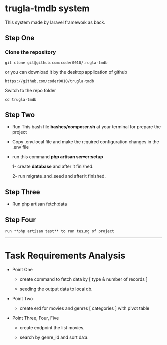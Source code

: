 # trugla-tmdb system

This system made by laravel framework as back.
## Step One
### Clone the repository

    git clone git@github.com:coder0010/trugla-tmdb

or you can download it by the desktop application of github

    https://github.com/coder0010/trugla-tmdb

Switch to the repo folder

    cd trugla-tmdb

## Step Two

* Run This bash file **bashes/composer.sh** at your terminal for prepare the project

* Copy .env.local file and make the required configuration changes in the .env file

* run this command **php artisan server:setup**

    1- create **database** and after it finished.

    2- run migrate_and_seed and after it finished.

## Step Three

* Run php artisan fetch:data
## Step Four

    run **php artisan test** to run tesing of project

---

# Task Requirements Analysis

* Point One 

    * create command to fetch data by [ type & number of records ]

    * seeding the output data to local db.

* Point Two

    * create erd for movies and genres [ categories ] with pivot table 

* Point Three, Four, Five

    * create endpoint the list movies.

    * search by genre_id and sort data.

